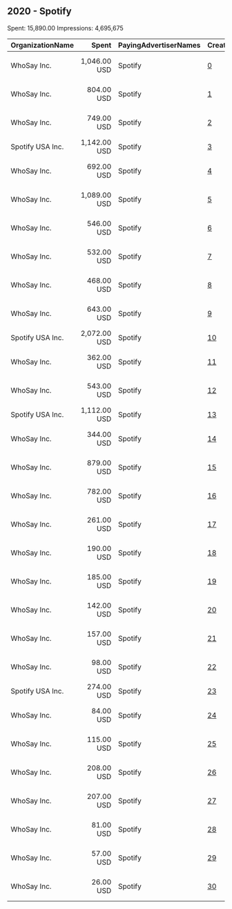 ## 2020 - Spotify 
Spent: 15,890.00
Impressions: 4,695,675

|OrganizationName|Spent|PayingAdvertiserNames|CreativeUrls|Impressions|Genders|AgeBrackets|CountryCodes|BillingAddresses|CandidateBallotInformation|
|:---|---:|:---|:---|---:|:---|:---|:---|:---|:---|
|WhoSay Inc.|1,046.00 USD|Spotify|[0](https://www.snap.com/political-ads/asset/43fb4834d992459544aecc22855cf9f2803b35d65284c582da4c089f3626c782?mediaType=mp4)|508,309||18-24|united states|"333 Park Avenue South, Unit 2B,New York,10010,US"||
|WhoSay Inc.|804.00 USD|Spotify|[1](https://www.snap.com/political-ads/asset/b3e83f3601061d10a10d30ce1eeac727ae8f9adb6089dfc77c17503bd5a46f3c?mediaType=mp4)|401,674||18-24|united states|"333 Park Avenue South, Unit 2B,New York,10010,US"||
|WhoSay Inc.|749.00 USD|Spotify|[2](https://www.snap.com/political-ads/asset/4ec84bff476be7c015d5dffdef81ae077cc71c8557bffa2786c0247e8482e617?mediaType=mp4)|374,257||18-24|united states|"333 Park Avenue South, Unit 2B,New York,10010,US"||
|Spotify USA Inc.|1,142.00 USD|Spotify|[3](https://www.snap.com/political-ads/asset/82935be0565195194d73eba1a27cde78aa1387c258aef54c054c07249deab500?mediaType=mp4)|354,839||18-24|united states|"Universal McCann P.O. Box 542026,,,Omaha,68154,US"||
|WhoSay Inc.|692.00 USD|Spotify|[4](https://www.snap.com/political-ads/asset/bfa2a55160000ee8b2a6835c8bc11ad9e8a5dc5e3e452486f03a0b3cec03e41a?mediaType=mp4)|345,701||18-24|united states|"333 Park Avenue South, Unit 2B,New York,10010,US"||
|WhoSay Inc.|1,089.00 USD|Spotify|[5](https://www.snap.com/political-ads/asset/4ec84bff476be7c015d5dffdef81ae077cc71c8557bffa2786c0247e8482e617?mediaType=mp4)|323,870||18-24|united states|"333 Park Avenue South, Unit 2B,New York,10010,US"||
|WhoSay Inc.|546.00 USD|Spotify|[6](https://www.snap.com/political-ads/asset/7dfee5cd34000a348e0d8bf5206fadb62b0740d71a99e4498321eb5c9b2a33d5?mediaType=mp4)|272,597||18-24|united states|"333 Park Avenue South, Unit 2B,New York,10010,US"||
|WhoSay Inc.|532.00 USD|Spotify|[7](https://www.snap.com/political-ads/asset/e61ad80928e30d9f7e85bbf7b80aa691601bdfb6144f92f8ee3f94f880dc6e65?mediaType=mp4)|265,872||18-24|united states|"333 Park Avenue South, Unit 2B,New York,10010,US"||
|WhoSay Inc.|468.00 USD|Spotify|[8](https://www.snap.com/political-ads/asset/f0473f8b0338d2b0041b3e3e6f7354f6071ef11d447fa8a811327cd113c4cbbf?mediaType=mp4)|233,910||18-24|united states|"333 Park Avenue South, Unit 2B,New York,10010,US"||
|WhoSay Inc.|643.00 USD|Spotify|[9](https://www.snap.com/political-ads/asset/e61ad80928e30d9f7e85bbf7b80aa691601bdfb6144f92f8ee3f94f880dc6e65?mediaType=mp4)|211,810||18-24|united states|"333 Park Avenue South, Unit 2B,New York,10010,US"||
|Spotify USA Inc.|2,072.00 USD|Spotify|[10](https://www.snap.com/political-ads/asset/997f81745c4e244bfa967107eb96d2fc5a55a93d05d30f84f4027ee2c2728f3d?mediaType=mp4)|207,409||18-24|united states|"Universal McCann P.O. Box 542026,,,Omaha,68154,US"||
|WhoSay Inc.|362.00 USD|Spotify|[11](https://www.snap.com/political-ads/asset/0093297dac9dbc0aeddaf1a6c1a578de7b5a588e35088df10f05c696a919fc84?mediaType=mp4)|180,965||18-24|united states|"333 Park Avenue South, Unit 2B,New York,10010,US"||
|WhoSay Inc.|543.00 USD|Spotify|[12](https://www.snap.com/political-ads/asset/b3e83f3601061d10a10d30ce1eeac727ae8f9adb6089dfc77c17503bd5a46f3c?mediaType=mp4)|168,849||18-24|united states|"333 Park Avenue South, Unit 2B,New York,10010,US"||
|Spotify USA Inc.|1,112.00 USD|Spotify|[13](https://www.snap.com/political-ads/asset/e64ea95af4cb6085df065642eb55bd7ef33e0756a254c282df2193e85391f0d6?mediaType=mp4)|111,373||18-24|united states|"Universal McCann P.O. Box 542026,,,Omaha,68154,US"||
|WhoSay Inc.|344.00 USD|Spotify|[14](https://www.snap.com/political-ads/asset/bfa2a55160000ee8b2a6835c8bc11ad9e8a5dc5e3e452486f03a0b3cec03e41a?mediaType=mp4)|94,552||18-24|united states|"333 Park Avenue South, Unit 2B,New York,10010,US"||
|WhoSay Inc.|879.00 USD|Spotify|[15](https://www.snap.com/political-ads/asset/f0473f8b0338d2b0041b3e3e6f7354f6071ef11d447fa8a811327cd113c4cbbf?mediaType=mp4)|87,384||18-24|united states|"333 Park Avenue South, Unit 2B,New York,10010,US"||
|WhoSay Inc.|782.00 USD|Spotify|[16](https://www.snap.com/political-ads/asset/4ec84bff476be7c015d5dffdef81ae077cc71c8557bffa2786c0247e8482e617?mediaType=mp4)|75,646||18-24|united states|"333 Park Avenue South, Unit 2B,New York,10010,US"||
|WhoSay Inc.|261.00 USD|Spotify|[17](https://www.snap.com/political-ads/asset/7dfee5cd34000a348e0d8bf5206fadb62b0740d71a99e4498321eb5c9b2a33d5?mediaType=mp4)|71,051||18-24|united states|"333 Park Avenue South, Unit 2B,New York,10010,US"||
|WhoSay Inc.|190.00 USD|Spotify|[18](https://www.snap.com/political-ads/asset/b3e83f3601061d10a10d30ce1eeac727ae8f9adb6089dfc77c17503bd5a46f3c?mediaType=mp4)|68,514||18-24|united states|"333 Park Avenue South, Unit 2B,New York,10010,US"||
|WhoSay Inc.|185.00 USD|Spotify|[19](https://www.snap.com/political-ads/asset/0093297dac9dbc0aeddaf1a6c1a578de7b5a588e35088df10f05c696a919fc84?mediaType=mp4)|60,909||18-24|united states|"333 Park Avenue South, Unit 2B,New York,10010,US"||
|WhoSay Inc.|142.00 USD|Spotify|[20](https://www.snap.com/political-ads/asset/43fb4834d992459544aecc22855cf9f2803b35d65284c582da4c089f3626c782?mediaType=mp4)|48,487||18-24|united states|"333 Park Avenue South, Unit 2B,New York,10010,US"||
|WhoSay Inc.|157.00 USD|Spotify|[21](https://www.snap.com/political-ads/asset/f0473f8b0338d2b0041b3e3e6f7354f6071ef11d447fa8a811327cd113c4cbbf?mediaType=mp4)|47,262||18-24|united states|"333 Park Avenue South, Unit 2B,New York,10010,US"||
|WhoSay Inc.|98.00 USD|Spotify|[22](https://www.snap.com/political-ads/asset/43fb4834d992459544aecc22855cf9f2803b35d65284c582da4c089f3626c782?mediaType=mp4)|27,957||18-24|united states|"333 Park Avenue South, Unit 2B,New York,10010,US"||
|Spotify USA Inc.|274.00 USD|Spotify|[23](https://www.snap.com/political-ads/asset/8f25d0cbd0ad33decac9f6f3bb072688633dd846ed68da9ae2b41f03eab9dcdc?mediaType=mp4)|27,494||18-24|united states|"Universal McCann P.O. Box 542026,,,Omaha,68154,US"||
|WhoSay Inc.|84.00 USD|Spotify|[24](https://www.snap.com/political-ads/asset/7dfee5cd34000a348e0d8bf5206fadb62b0740d71a99e4498321eb5c9b2a33d5?mediaType=mp4)|25,345||18-24|united states|"333 Park Avenue South, Unit 2B,New York,10010,US"||
|WhoSay Inc.|115.00 USD|Spotify|[25](https://www.snap.com/political-ads/asset/e61ad80928e30d9f7e85bbf7b80aa691601bdfb6144f92f8ee3f94f880dc6e65?mediaType=mp4)|24,919||18-24|united states|"333 Park Avenue South, Unit 2B,New York,10010,US"||
|WhoSay Inc.|208.00 USD|Spotify|[26](https://www.snap.com/political-ads/asset/0093297dac9dbc0aeddaf1a6c1a578de7b5a588e35088df10f05c696a919fc84?mediaType=mp4)|20,754||18-24|united states|"333 Park Avenue South, Unit 2B,New York,10010,US"||
|WhoSay Inc.|207.00 USD|Spotify|[27](https://www.snap.com/political-ads/asset/7dfee5cd34000a348e0d8bf5206fadb62b0740d71a99e4498321eb5c9b2a33d5?mediaType=mp4)|20,514||18-24|united states|"333 Park Avenue South, Unit 2B,New York,10010,US"||
|WhoSay Inc.|81.00 USD|Spotify|[28](https://www.snap.com/political-ads/asset/f0473f8b0338d2b0041b3e3e6f7354f6071ef11d447fa8a811327cd113c4cbbf?mediaType=mp4)|15,741||18-24|united states|"333 Park Avenue South, Unit 2B,New York,10010,US"||
|WhoSay Inc.|57.00 USD|Spotify|[29](https://www.snap.com/political-ads/asset/4ec84bff476be7c015d5dffdef81ae077cc71c8557bffa2786c0247e8482e617?mediaType=mp4)|12,676||18-24|united states|"333 Park Avenue South, Unit 2B,New York,10010,US"||
|WhoSay Inc.|26.00 USD|Spotify|[30](https://www.snap.com/political-ads/asset/0093297dac9dbc0aeddaf1a6c1a578de7b5a588e35088df10f05c696a919fc84?mediaType=mp4)|5,035||18-24|united states|"333 Park Avenue South, Unit 2B,New York,10010,US"||
